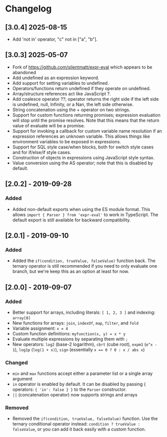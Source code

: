 # Changelog

## [3.0.4] 2025-08-15

- Add 'not in' operator, "c" not in ["a", "b"].

## [3.0.3] 2025-05-07

- Fork of https://github.com/silentmatt/expr-eval which appears to be abandoned
- Add undefined as an expression keyword.
- Add support for setting variables to undefined.
- Operators/functions return undefined if they operate on undefined.
- Array/structure references act like JavaScript ?.
- Add coalesce operator ??; operator returns the right side if the left side is undefined, null, Infinity, or a Nan, the left side otherwise.
- String concatenation using the + operator on two strings.
- Support for custom functions returning promises; expression evaluation will stop until the promise resolves.  Note that this means that the return value of evaluate will be a promise.
- Support for invoking a callback for custom variable name resolution if an expression references an unknown variable.  This allows things like environment variables to be exposed in expressions.
- Support for SQL style case/when blocks, both for switch style cases and for if/else/if style cases.
- Construction of objects in expressions using JavaScript style syntax.
- Value conversion using the AS operator; note that this is disabled by default.

## [2.0.2] - 2019-09-28

### Added

- Added non-default exports when using the ES module format. This allows `import { Parser } from 'expr-eval'` to work in TypeScript. The default export is still available for backward compatibility.


## [2.0.1] - 2019-09-10

### Added

- Added the `if(condition, trueValue, falseValue)` function back. The ternary operator is still recommended if you need to only evaluate one branch, but we're keep this as an option at least for now.


## [2.0.0] - 2019-09-07

### Added

- Better support for arrays, including literals: `[ 1, 2, 3 ]` and indexing: `array[0]`
- New functions for arrays: `join`, `indexOf`, `map`, `filter`, and `fold`
- Variable assignment: `x = 4`
- Custom function definitions: `myfunction(x, y) = x * y`
- Evaluate multiple expressions by separating them with `;`
- New operators: `log2` (base-2 logarithm), `cbrt` (cube root), `expm1` (`e^x - 1`), `log1p` (`log(1 + x)`), `sign` (essentially `x == 0 ? 0 : x / abs x`)

### Changed

- `min` and `max` functions accept either a parameter list or a single array argument
- `in` operator is enabled by default. It can be disabled by passing { operators: `{ 'in': false } }` to the `Parser` constructor.
- `||` (concatenation operator) now supports strings and arrays

### Removed

- Removed the `if(condition, trueValue, falseValue)` function. Use the ternary conditional operator instead: `condition ? trueValue : falseValue`, or you can add it back easily with a custom function.
